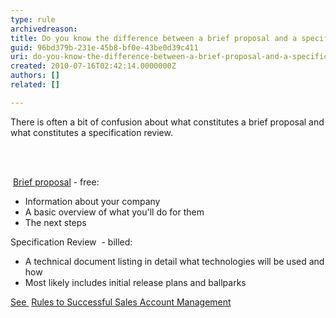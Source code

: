```yaml
---
type: rule
archivedreason: 
title: Do you know the difference between a brief proposal and a specification review?
guid: 96bd379b-231e-45b8-bf0e-43be0d39c411
uri: do-you-know-the-difference-between-a-brief-proposal-and-a-specification-review
created: 2010-07-16T02:42:14.0000000Z
authors: []
related: []

---
```



There is often a bit of confusion about what constitutes a brief proposal and what constitutes a specification review.

<br><excerpt class='endintro'></excerpt><br>
<p> 
   <img title="Word Document" src="/_LAYOUTS/15/Images/SSW/IconDoc.png" alt="" /> 
   <a href="http&#58;//www.ssw.com.au/ssw/Standards/templates/BriefProposalPostInitialMeeting.doc">Brief proposal</a> - free&#58; </p><ul><li>Information about your company </li><li>A basic overview of what you'll do for them </li><li>The next steps </li></ul><p> 
   <a target="_blank">Specification Review</a> 
   <img title="This opens in a New Window" src="/_LAYOUTS/15/Images/SSW/IconNewWindow.png" alt="" /> - billed&#58;</p><ul><li>A technical document listing in detail what technologies will be used and how </li><li>Most likely includes initial release plans and ballparks </li></ul><p> 
   <a href="/management/rulestobetterspecificationreviews/pages/default.aspx" target="_blank">See </a> 
   <img title="This opens in a New Window" src="/_LAYOUTS/15/Images/SSW/IconNewWindow.png" alt="" /> 
   <a href="http&#58;//www.ssw.com.au/SSW/Standards/Rules/RulestoSuccessfulSalesAccountManagement.aspx#OutcomeInitialMeetingSpecRevieworAdHocWork">Rules to Successful Sales Account Management</a></p>


